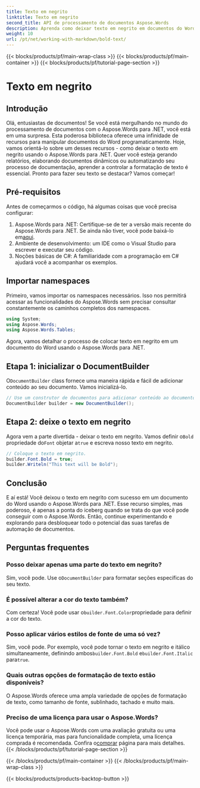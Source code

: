 ```yaml
---
title: Texto em negrito
linktitle: Texto em negrito
second_title: API de processamento de documentos Aspose.Words
description: Aprenda como deixar texto em negrito em documentos do Word usando o Aspose.Words para .NET com nosso guia passo a passo. Perfeito para automatizar a formatação do seu documento.
weight: 10
url: /pt/net/working-with-markdown/bold-text/
---
```


{{< blocks/products/pf/main-wrap-class >}}
{{< blocks/products/pf/main-container >}}
{{< blocks/products/pf/tutorial-page-section >}}

# Texto em negrito

## Introdução

Olá, entusiastas de documentos! Se você está mergulhando no mundo do processamento de documentos com o Aspose.Words para .NET, você está em uma surpresa. Esta poderosa biblioteca oferece uma infinidade de recursos para manipular documentos do Word programaticamente. Hoje, vamos orientá-lo sobre um desses recursos - como deixar o texto em negrito usando o Aspose.Words para .NET. Quer você esteja gerando relatórios, elaborando documentos dinâmicos ou automatizando seu processo de documentação, aprender a controlar a formatação de texto é essencial. Pronto para fazer seu texto se destacar? Vamos começar!

## Pré-requisitos

Antes de começarmos o código, há algumas coisas que você precisa configurar:

1.  Aspose.Words para .NET: Certifique-se de ter a versão mais recente do Aspose.Words para .NET. Se ainda não tiver, você pode baixá-lo em[aqui](https://releases.aspose.com/words/net/).
2. Ambiente de desenvolvimento: um IDE como o Visual Studio para escrever e executar seu código.
3. Noções básicas de C#: A familiaridade com a programação em C# ajudará você a acompanhar os exemplos.

## Importar namespaces

Primeiro, vamos importar os namespaces necessários. Isso nos permitirá acessar as funcionalidades do Aspose.Words sem precisar consultar constantemente os caminhos completos dos namespaces.

```csharp
using System;
using Aspose.Words;
using Aspose.Words.Tables;
```

Agora, vamos detalhar o processo de colocar texto em negrito em um documento do Word usando o Aspose.Words para .NET.

## Etapa 1: inicializar o DocumentBuilder

 O`DocumentBuilder` class fornece uma maneira rápida e fácil de adicionar conteúdo ao seu documento. Vamos inicializá-lo.

```csharp
// Use um construtor de documentos para adicionar conteúdo ao documento.
DocumentBuilder builder = new DocumentBuilder();
```

## Etapa 2: deixe o texto em negrito

 Agora vem a parte divertida - deixar o texto em negrito. Vamos definir o`Bold` propriedade do`Font` objetar a`true` e escreva nosso texto em negrito.

```csharp
// Coloque o texto em negrito.
builder.Font.Bold = true;
builder.Writeln("This text will be Bold");
```

## Conclusão

E aí está! Você deixou o texto em negrito com sucesso em um documento do Word usando o Aspose.Words para .NET. Esse recurso simples, mas poderoso, é apenas a ponta do iceberg quando se trata do que você pode conseguir com o Aspose.Words. Então, continue experimentando e explorando para desbloquear todo o potencial das suas tarefas de automação de documentos.

## Perguntas frequentes

### Posso deixar apenas uma parte do texto em negrito?
 Sim, você pode. Use o`DocumentBuilder` para formatar seções específicas do seu texto.

### É possível alterar a cor do texto também?
 Com certeza! Você pode usar o`builder.Font.Color`propriedade para definir a cor do texto.

### Posso aplicar vários estilos de fonte de uma só vez?
 Sim, você pode. Por exemplo, você pode tornar o texto em negrito e itálico simultaneamente, definindo ambos`builder.Font.Bold` e`builder.Font.Italic` para`true`.

### Quais outras opções de formatação de texto estão disponíveis?
O Aspose.Words oferece uma ampla variedade de opções de formatação de texto, como tamanho de fonte, sublinhado, tachado e muito mais.

### Preciso de uma licença para usar o Aspose.Words?
 Você pode usar o Aspose.Words com uma avaliação gratuita ou uma licença temporária, mas para funcionalidade completa, uma licença comprada é recomendada. Confira o[comprar](https://purchase.aspose.com/buy) página para mais detalhes.
{{< /blocks/products/pf/tutorial-page-section >}}

{{< /blocks/products/pf/main-container >}}
{{< /blocks/products/pf/main-wrap-class >}}

{{< blocks/products/products-backtop-button >}}
